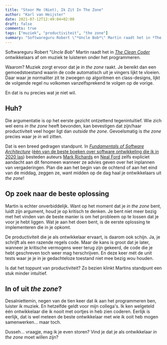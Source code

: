 ```yaml
---
title: "Stoor Me (Niet), Ik Zit In The Zone"
author: "Karl van Heijster"
date: 2021-07-12T12:49:04+02:00
draft: false
comments: true
tags: ["muziek", "productiviteit", "the zone"]
summary: "Softwareguru Robert \"*Uncle Bob*\" Martin raadt het in *The Clean Coder* ontwikkelaars af om muziek te luisteren onder het programmeren. Muziek zorgt er namelijk voor dat je *in the zone* raakt. Je bereikt dan een gemoedstoestand waarin de code automatisch uit je vingers lijkt te vloeien. En dat is nu precies wat je niet wil."
---
```


Softwareguru Robert "*Uncle Bob*" Martin raadt het in [*The Clean Coder*](https://www.pearson.com/us/higher-education/program/Martin-Clean-Coder-The-A-Code-of-Conduct-for-Professional-Programmers/PGM8366.html) ontwikkelaars af om muziek te luisteren onder het programmeren. 


Waarom? Muziek zorgt ervoor dat je *in the zone* raakt. Je bereikt dan een gemoedstoestand waarin de code automatisch uit je vingers lijkt te vloeien. Daar waar je normaliter zit te zwoegen op algoritmen en class-designs, lijkt de volgende regel nu volkomen vanzelfsprekend te volgen op de vorige. 


En dat is nu precies wat je niet wil. 


## Huh?


Die argumentatie is op het eerste gezicht ontzettend tegenintuïtief. Wie zich wel eens *in the zone* heeft bevonden, kan bevestigen dat zijn/haar productiviteit veel hoger ligt dan *outside the zone*. Gevoelsmatig is *the zone* precies waar je *in* wil zitten. 


Dat is een breed gedragen standpunt. In [*Fundamentals of Software Architecture*](https://www.oreilly.com/library/view/fundamentals-of-software/9781492043447/) ([één van de beste boeken over software ontwikkeling die ik in 2020 las](blog/21/05/de-beste-boeken-over-software-ontwikkeling-die-ik-in-2020-las)) besteden auteurs [Mark Richards](https://www.developertoarchitect.com/) en [Neal Ford](http://nealford.com/) zelfs expliciet aandacht aan dit fenomeen wanneer ze advies geven over het inplannen van vergaderingen. Plan die aan het begin van de ochtend of aan het eind van de middag, zeggen ze, want midden op de dag haal je ontwikkelaars uit *the zone*!


## Op zoek naar de beste oplossing


Martin is echter onverbiddelijk. Want op het moment dat je *in the zone* bent, luidt zijn argument, houd je op kritisch te denken. Je bent niet meer bezig met het vinden van de beste manier is om het probleem op te lossen dat je voor je hebt liggen. Wat je aan het doen bent, is de eerste oplossing te implementeren die in je opkomt.


De productiviteit die je als ontwikkelaar ervaart, is daarom ook schijn. Ja, je schrijft als een razende regels code. Maar de kans is groot dat je later, wanneer je kritische vermogens weer terug zijn gekeerd, de code die je hebt geschreven toch weer mag herschrijven. En deze keer mét de unit tests waar je je in je gedachteloze toestand niet mee bezig wou houden. 


Is dat het toppunt van productiviteit? Zo bezien klinkt Martins standpunt een stuk minder intuïtief. 


## In of uit *the zone*?


Desalniettemin, negen van de tien keer dat ik aan het programmeren ben, luister ik muziek. En hetzelfde geldt voor mijn collega's. Ik ken welgeteld één ontwikkelaar die ik nooit met oortjes in heb zien coderen. Eerlijk is eerlijk, dat is wel meteen de beste ontwikkelaar met wie ik ooit heb mogen samenwerken... maar toch.


Dusseh... vraagje, mag ik je even storen? Vind je dat je als ontwikkelaar *in the zone* moet willen zijn?
